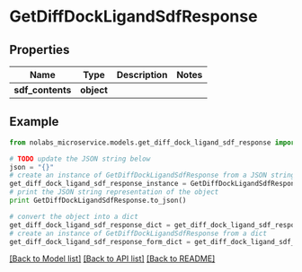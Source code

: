 # GetDiffDockLigandSdfResponse


## Properties

Name | Type | Description | Notes
------------ | ------------- | ------------- | -------------
**sdf_contents** | **object** |  | 

## Example

```python
from nolabs_microservice.models.get_diff_dock_ligand_sdf_response import GetDiffDockLigandSdfResponse

# TODO update the JSON string below
json = "{}"
# create an instance of GetDiffDockLigandSdfResponse from a JSON string
get_diff_dock_ligand_sdf_response_instance = GetDiffDockLigandSdfResponse.from_json(json)
# print the JSON string representation of the object
print GetDiffDockLigandSdfResponse.to_json()

# convert the object into a dict
get_diff_dock_ligand_sdf_response_dict = get_diff_dock_ligand_sdf_response_instance.to_dict()
# create an instance of GetDiffDockLigandSdfResponse from a dict
get_diff_dock_ligand_sdf_response_form_dict = get_diff_dock_ligand_sdf_response.from_dict(get_diff_dock_ligand_sdf_response_dict)
```
[[Back to Model list]](../README.md#documentation-for-models) [[Back to API list]](../README.md#documentation-for-api-endpoints) [[Back to README]](../README.md)



